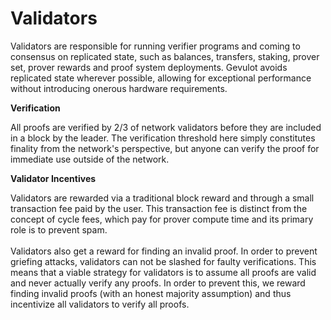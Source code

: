 # Validators

Validators are responsible for running verifier programs and coming to consensus on replicated state, such as balances, transfers, staking, prover set, prover rewards and proof system deployments. Gevulot avoids replicated state wherever possible, allowing for exceptional performance without introducing onerous hardware requirements.

**Verification**

All proofs are verified by 2/3 of network validators before they are included in a block by the leader. The verification threshold here simply constitutes finality from the network's perspective, but anyone can verify the proof for immediate use outside of the network.

**Validator Incentives**

Validators are rewarded via a traditional block reward and through a small transaction fee paid by the user. This transaction fee is distinct from the concept of cycle fees, which pay for prover compute time and its primary role is to prevent spam.\
\
Validators also get a reward for finding an invalid proof. In order to prevent griefing attacks, validators can not be slashed for faulty verifications. This means that a viable strategy for validators is to assume all proofs are valid and never actually verify any proofs. In order to prevent this, we reward finding invalid proofs (with an honest majority assumption) and thus incentivize all validators to verify all proofs.
